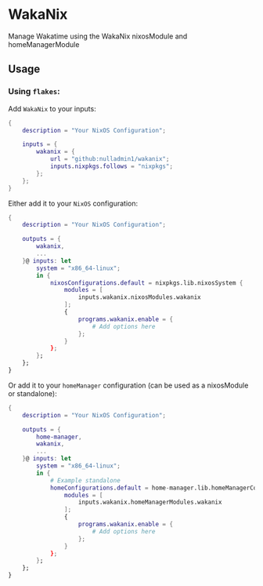 # WakaNix

Manage Wakatime using the WakaNix nixosModule and homeManagerModule

## Usage

### Using `flakes`:

Add `WakaNix` to your inputs:

```nix
{
    description = "Your NixOS Configuration";

    inputs = {
        wakanix = {
            url = "github:nulladmin1/wakanix";
            inputs.nixpkgs.follows = "nixpkgs";
        };
    };
}
```

Either add it to your `NixOS` configuration:
```nix
{
    description = "Your NixOS Configuration";

    outputs = {
        wakanix,
        ...
    }@ inputs: let 
        system = "x86_64-linux";
        in {
            nixosConfigurations.default = nixpkgs.lib.nixosSystem {
                modules = [ 
                    inputs.wakanix.nixosModules.wakanix
                ];
                {
                    programs.wakanix.enable = {
                        # Add options here
                    };
                }
            };
        };
    };
}
```


Or add it to your `homeManager` configuration (can be used as a nixosModule or standalone):
```nix
{
    description = "Your NixOS Configuration";

    outputs = {
        home-manager,
        wakanix,
        ...
    }@ inputs: let 
        system = "x86_64-linux";
        in {
            # Example standalone
            homeConfigurations.default = home-manager.lib.homeManagerConfiguration {
                modules = [ 
                    inputs.wakanix.homeManagerModules.wakanix
                ];
                {
                    programs.wakanix.enable = {
                        # Add options here
                    };
                }
            };
        };
    };
}
```

